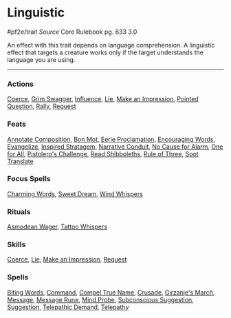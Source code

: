 # Linguistic
#pf2e/trait 
*Source* Core Rulebook pg. 633 3.0

An effect with this trait depends on language comprehension. A linguistic effect that targets a creature works only if the target understands the language you are using.

---

### Actions
[Coerce](../Rules/Actions/Coerce.md), [Grim Swagger](Grim%20Swagger), [Influence](Influence), [Lie](../Rules/Actions/Lie.md), [Make an Impression](../Rules/Actions/Make%20an%20Impression.md), [Pointed Question](Pointed%20Question), [Rally](Rally), [Request](../Rules/Actions/Request.md)

### Feats
[Annotate Composition](Annotate%20Composition), [Bon Mot](Bon%20Mot), [Eerie Proclamation](Eerie%20Proclamation), [Encouraging Words](Encouraging%20Words), [Evangelize](Evangelize), [Inspired Stratagem](Inspired%20Stratagem), [Narrative Conduit](Narrative%20Conduit), [No Cause for Alarm](No%20Cause%20for%20Alarm), [One for All](One%20for%20All), [Pistolero's Challenge](Pistolero's%20Challenge), [Read Shibboleths](Read%20Shibboleths), [Rule of Three](Rule%20of%20Three), [Spot Translate](Spot%20Translate)

### Focus Spells
[Charming Words](Charming%20Words.md), [Sweet Dream](Sweet%20Dream.md), [Wind Whispers](Wind%20Whispers.md)

### Rituals
[Asmodean Wager](Asmodean%20Wager.md), [Tattoo Whispers](Tattoo%20Whispers.md)

### Skills
[Coerce](../Rules/Actions/Coerce.md), [Lie](../Rules/Actions/Lie.md), [Make an Impression](../Rules/Actions/Make%20an%20Impression.md), [Request](../Rules/Actions/Request.md)

### Spells
[Biting Words](Biting%20Words.md), [Command](Command.md), [Compel True Name](Compel%20True%20Name.md), [Crusade](Crusade.md), [Girzanje's March](Girzanje's%20March.md), [Message](Message.md), [Message Rune](Message%20Rune.md), [Mind Probe](Mind%20Probe.md), [Subconscious Suggestion](Subconscious%20Suggestion.md), [Suggestion](Suggestion.md), [Telepathic Demand](Telepathic%20Demand.md), [Telepathy](Telepathy.md)